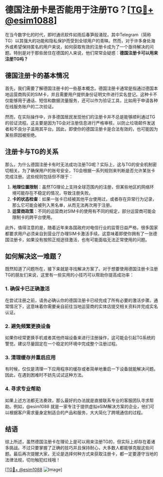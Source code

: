 # 德国注册卡是否能用于注册TG？[[TG💪+ @esim1088](https://t.me/s/esim1088)]

在当今数字化的时代，即时通讯软件如雨后春笋般涌现，其中Telegram（简称TG）以其强大的功能和隐私保护而受到全球用户的青睐。然而，对于许多身处海外或希望保持匿名的用户来说，如何获取有效的注册卡成为了一个亟待解决的问题。特别是对于那些居住在德国的人来说，他们常常会疑惑：**德国注册卡可以用来注册TG吗？**

## 德国注册卡的基本情况

首先，我们需要了解德国注册卡的一些基本概念。德国注册卡通常是指通过德国本地运营商购买的SIM卡，并且需要用户提供身份证明文件进行实名登记。这种卡不仅能够用于通话、短信和数据流量服务，还可以作为验证工具，比如用于申请各种在线服务账户的二次验证。

然而，在实际操作中，许多德国居民发现他们的注册卡并不总是能够顺利通过TG的验证流程。这主要是因为TG会对注册信息进行严格审核，以防止垃圾邮件发送者和不良分子滥用其平台。因此，即使你的德国注册卡是合法有效的，也可能因为某些原因被拒绝。

## 注册卡与TG的关系

那么，为什么德国注册卡有时无法成功注册TG呢？实际上，这与TG的安全机制密切相关。为了确保用户的账号安全，TG会根据一系列规则来判断是否允许某张卡完成注册。这些规则包括但不限于：

1. **地理位置限制**：虽然TG理论上支持全球范围内的注册，但某些地区的网络环境可能存在不稳定的情况，导致注册失败。
2. **卡的状态检查**：如果一张卡已经被其他平台使用过，或者存在异常行为记录，那么它可能会被列入黑名单，从而无法再次用于注册。
3. **运营商政策**：不同的运营商对SIM卡的使用有不同的规定，部分运营商可能会限制卡的跨平台使用。

此外，值得注意的是，随着近年来各国政府对电信行业的监管日益严格，很多国家都要求用户必须亲自到营业厅办理SIM卡激活手续。这意味着即使你拥有了一张德国注册卡，如果没有按照正规途径激活，也有可能面临无法正常使用的问题。

## 如何解决这一难题？

既然知道了问题所在，接下来就是寻找解决方案了。对于想要使用德国注册卡注册TG的朋友们来说，这里有一些实用的小技巧可以帮助你提高成功率：

### 1. 确保卡已正确激活

在尝试注册之前，请务必确认你的德国注册卡已经完成了所有必要的激活步骤。通常情况下，这意味着你需要亲自前往当地运营商的实体店提交相关资料并完成实名认证。

### 2. 避免频繁更换设备

如果你经常更换手机或者其他终端设备来进行注册操作，这可能会引起TG系统的警觉。建议尽量固定在一个稳定的环境中完成整个注册过程。

### 3. 清理缓存并重启应用

有时候，仅仅是清理一下应用程序的缓存或者简单地重启一下设备就能解决问题。因此，在遇到困难时不妨先试试这种方法。

### 4. 寻求专业帮助

如果上述方法都无法奏效，那么最好的办法就是直接联系专业的客服团队寻求帮助。例如，@esim1088 就是一家专注于提供虚拟eSIM解决方案的企业，他们可以根据客户需求量身定制适合的产品和服务，大大简化了跨境通信的过程。

## 结语

综上所述，虽然德国注册卡在理论上是可以用来注册TG的，但实际上却存在着诸多挑战。不过只要掌握了正确的技巧并且保持耐心，大多数人都能够克服这些问题。最后再次提醒大家，无论是选择何种方式来获取注册卡，都一定要遵守当地的法律法规，切勿触犯红线哦！

[[TG💪+ @esim1088](https://t.me/s/esim1088) ![Image](https://i.postimg.cc/4NQfJmqS/Snipaste-2025-05-13-00-14-12.png)]
